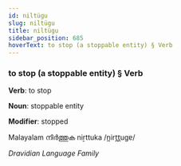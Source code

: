 ```yaml
---
id: niltügu
slug: niltügu
title: niltügu
sidebar_position: 685
hoverText: to stop (a stoppable entity) § Verb
---
```


### to stop (a stoppable entity) § Verb

**Verb**: to stop

**Noun**: stoppable entity

**Modifier**: stopped

Malayalam നിർത്തുക niṟttuka /n̪irt̪t̪uɡɐ/

*Dravidian Language Family*